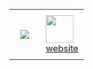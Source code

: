 <div id="image-table" align="center">
    <table>
        <tr>
            <td style="padding:20px">
                
<img src="https://spotify-github-profile.kittinanx.com/api/view?uid=vittor.marx&cover_image=true&theme=novatorem&show_offline=true&background_color=121212&interchange=false&bar_color=58a6ff&bar_color_cover=false" />            
            </td>
            <td style="padding:10px">
              <a href="https://x.com/kojimawhore"> <img src="https://www.gifcen.com/wp-content/uploads/2025/01/hatsune-miku-gif-10.gif" width=50 /></a> <br>
              <a href="https://vittordallacqua.github.io/me/">website</a>
            </td>
        </tr>
    </table>
</div>

</div>
